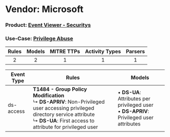 Vendor: Microsoft
=================
### Product: [Event Viewer - Securitys](../ds_microsoft_event_viewer_-_securitys.md)
### Use-Case: [Privilege Abuse](../../../../UseCases/uc_privilege_abuse.md)

| Rules | Models | MITRE TTPs | Activity Types | Parsers |
|:-----:|:------:|:----------:|:--------------:|:-------:|
|   2   |   2    |     1      |       1        |    1    |

| Event Type | Rules    | Models    |
| ---------- | ---- | ---- |
| ds-access  | <b>T1484 - Group Policy Modification</b><br> ↳ <b>DS-APRIV</b>: Non-Privileged user accessing privileged directory service attribute<br> ↳ <b>DS-UA</b>: First access to attribute for privileged user |  • <b>DS-UA</b>: Attributes per privileged user<br> • <b>DS-APRIV</b>: Privileged user attributes |
